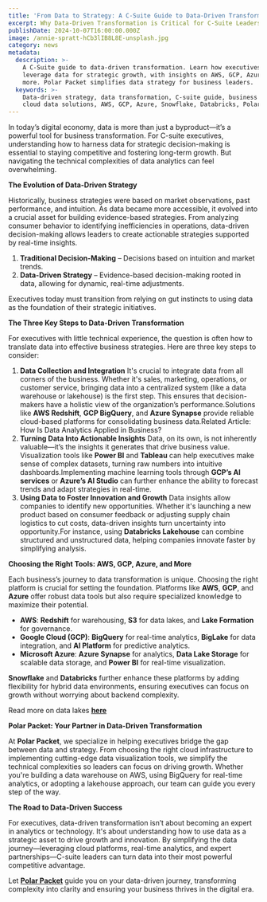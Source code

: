 ```yaml
---
title: 'From Data to Strategy: A C-Suite Guide to Data-Driven Transformation'
excerpt: Why Data-Driven Transformation is Critical for C-Suite Leaders
publishDate: 2024-10-07T16:00:00.000Z
image: /annie-spratt-hCb3lIB8L8E-unsplash.jpg
category: news
metadata:
  description: >-
    A C-Suite guide to data-driven transformation. Learn how executives can
    leverage data for strategic growth, with insights on AWS, GCP, Azure, and
    more. Polar Packet simplifies data strategy for business leaders.
  keywords: >-
    Data-driven strategy, data transformation, C-suite guide, business growth,
    cloud data solutions, AWS, GCP, Azure, Snowflake, Databricks, Polar Packet
---
```


In today’s digital economy, data is more than just a byproduct—it’s a powerful tool for business transformation. For C-suite executives, understanding how to harness data for strategic decision-making is essential to staying competitive and fostering long-term growth. But navigating the technical complexities of data analytics can feel overwhelming.

**The Evolution of Data-Driven Strategy**

Historically, business strategies were based on market observations, past performance, and intuition. As data became more accessible, it evolved into a crucial asset for building evidence-based strategies. From analyzing consumer behavior to identifying inefficiencies in operations, data-driven decision-making allows leaders to create actionable strategies supported by real-time insights.

1. **Traditional Decision-Making** – Decisions based on intuition and market trends.
2. **Data-Driven Strategy** – Evidence-based decision-making rooted in data, allowing for dynamic, real-time adjustments.

Executives today must transition from relying on gut instincts to using data as the foundation of their strategic initiatives.

**The Three Key Steps to Data-Driven Transformation**

For executives with little technical experience, the question is often how to translate data into effective business strategies. Here are three key steps to consider:

1. **Data Collection and Integration**
   It's crucial to integrate data from all corners of the business. Whether it's sales, marketing, operations, or customer service, bringing data into a centralized system (like a data warehouse or lakehouse) is the first step. This ensures that decision-makers have a holistic view of the organization’s performance.Solutions like **AWS Redshift**, **GCP BigQuery**, and **Azure Synapse** provide reliable cloud-based platforms for consolidating business data.Related Article: How Is Data Analytics Applied in Business?
2. **Turning Data Into Actionable Insights**
   Data, on its own, is not inherently valuable—it’s the insights it generates that drive business value. Visualization tools like **Power BI** and **Tableau** can help executives make sense of complex datasets, turning raw numbers into intuitive dashboards.Implementing machine learning tools through **GCP’s AI services** or **Azure’s AI Studio** can further enhance the ability to forecast trends and adapt strategies in real-time.
3. **Using Data to Foster Innovation and Growth**
   Data insights allow companies to identify new opportunities. Whether it's launching a new product based on consumer feedback or adjusting supply chain logistics to cut costs, data-driven insights turn uncertainty into opportunity.For instance, using **Databricks Lakehouse** can combine structured and unstructured data, helping companies innovate faster by simplifying analysis.

**Choosing the Right Tools: AWS, GCP, Azure, and More**

Each business’s journey to data transformation is unique. Choosing the right platform is crucial for setting the foundation. Platforms like **AWS**, **GCP**, and **Azure** offer robust data tools but also require specialized knowledge to maximize their potential.

* **AWS**: **Redshift** for warehousing, **S3** for data lakes, and **Lake Formation** for governance.
* **Google Cloud (GCP)**: **BigQuery** for real-time analytics, **BigLake** for data integration, and **AI Platform** for predictive analytics.
* **Microsoft Azure**: **Azure Synapse** for analytics, **Data Lake Storage** for scalable data storage, and **Power BI** for real-time visualization.

**Snowflake** and **Databricks** further enhance these platforms by adding flexibility for hybrid data environments, ensuring executives can focus on growth without worrying about backend complexity.

Read more on data lakes **[here](https://polarpacket.com/data-lake-data-warehouse-and-data-lakehouse-a-technical-comparison-of-modern-data-solutions)**

**Polar Packet: Your Partner in Data-Driven Transformation**

At **Polar Packet**, we specialize in helping executives bridge the gap between data and strategy. From choosing the right cloud infrastructure to implementing cutting-edge data visualization tools, we simplify the technical complexities so leaders can focus on driving growth. Whether you're building a data warehouse on AWS, using BigQuery for real-time analytics, or adopting a lakehouse approach, our team can guide you every step of the way.

**The Road to Data-Driven Success**

For executives, data-driven transformation isn’t about becoming an expert in analytics or technology. It's about understanding how to use data as a strategic asset to drive growth and innovation. By simplifying the data journey—leveraging cloud platforms, real-time analytics, and expert partnerships—C-suite leaders can turn data into their most powerful competitive advantage.

Let **[Polar Packet](https://polarpacket.com)** guide you on your data-driven journey, transforming complexity into clarity and ensuring your business thrives in the digital era.
